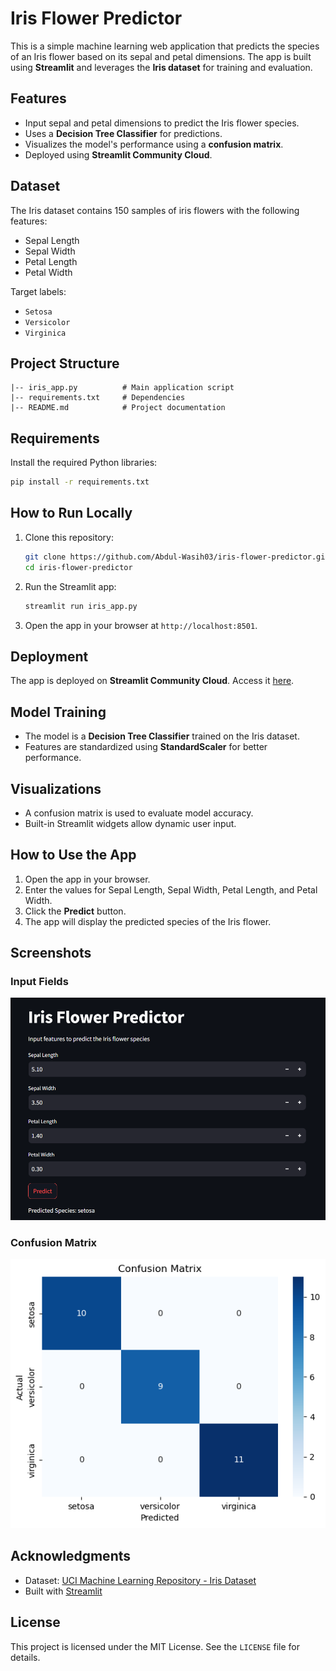 # Iris Flower Predictor

This is a simple machine learning web application that predicts the species of an Iris flower based on its sepal and petal dimensions. The app is built using **Streamlit** and leverages the **Iris dataset** for training and evaluation.

## Features
- Input sepal and petal dimensions to predict the Iris flower species.
- Uses a **Decision Tree Classifier** for predictions.
- Visualizes the model's performance using a **confusion matrix**.
- Deployed using **Streamlit Community Cloud**.

## Dataset
The Iris dataset contains 150 samples of iris flowers with the following features:
- Sepal Length
- Sepal Width
- Petal Length
- Petal Width

Target labels:
- `Setosa`
- `Versicolor`
- `Virginica`

## Project Structure
```
|-- iris_app.py          # Main application script
|-- requirements.txt     # Dependencies
|-- README.md            # Project documentation
```

## Requirements
Install the required Python libraries:
```bash
pip install -r requirements.txt
```

## How to Run Locally
1. Clone this repository:
   ```bash
   git clone https://github.com/Abdul-Wasih03/iris-flower-predictor.git
   cd iris-flower-predictor
   ```

2. Run the Streamlit app:
   ```bash
   streamlit run iris_app.py
   ```

3. Open the app in your browser at `http://localhost:8501`.

## Deployment
The app is deployed on **Streamlit Community Cloud**. Access it [here](#link-to-deployed-app).

## Model Training
- The model is a **Decision Tree Classifier** trained on the Iris dataset.
- Features are standardized using **StandardScaler** for better performance.

## Visualizations
- A confusion matrix is used to evaluate model accuracy.
- Built-in Streamlit widgets allow dynamic user input.

## How to Use the App
1. Open the app in your browser.
2. Enter the values for Sepal Length, Sepal Width, Petal Length, and Petal Width.
3. Click the **Predict** button.
4. The app will display the predicted species of the Iris flower.

## Screenshots
### Input Fields
![Input Fields](image-1.png)

### Confusion Matrix
![Confusion Matrix](image.png)

## Acknowledgments
- Dataset: [UCI Machine Learning Repository - Iris Dataset](https://archive.ics.uci.edu/ml/datasets/iris)
- Built with [Streamlit](https://streamlit.io/)

## License
This project is licensed under the MIT License. See the `LICENSE` file for details.
